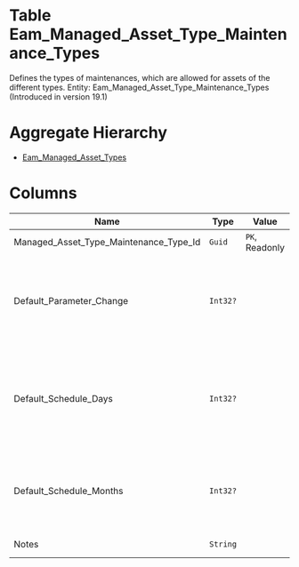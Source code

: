 # Table Eam_Managed_Asset_Type_Maintenance_Types

Defines the types of maintenances, which are allowed for assets of the different types. Entity: Eam_Managed_Asset_Type_Maintenance_Types (Introduced in version 19.1)

# Aggregate Hierarchy

* [Eam_Managed_Asset_Types](Eam_Managed_Asset_Types.md)

# Columns

| Name | Type | Value | Description |
| - | - | - | --- |
|Managed_Asset_Type_Maintenance_Type_Id|`Guid`|`PK`, Readonly||
|Default_Parameter_Change|`Int32?`||Default positive change of the tracked parameter between two maintenances. When not null, this schedule is taken with priority related to the general maintenance type schedule. null means, that maintenances are not scheduled based on parameter change. |
|Default_Schedule_Days|`Int32?`||Specifies the maximum number of days between two maintenances (in addition to the number of months specified in Default Schedule Months). When not null, this schedule is taken with priority related to the general maintenance type schedule. null means that there is no default schedule in days. |
|Default_Schedule_Months|`Int32?`||Specifies the number of months between two maintenances. When not null, this schedule is taken with priority related to the general maintenance type schedule. null means that there is no default schedule in months. |
|Notes|`String`||Notes for this ManagedAssetTypeMaintenanceType. |
